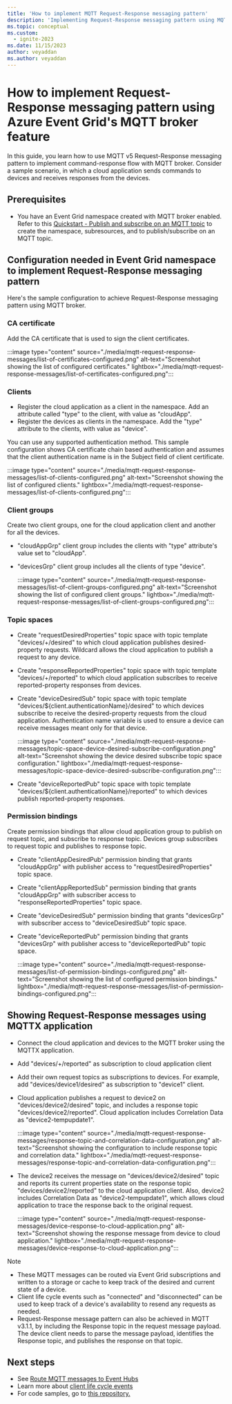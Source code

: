 ```yaml
---
title: 'How to implement MQTT Request-Response messaging pattern'
description: 'Implementing Request-Response messaging pattern using MQTT broker, a feature of Azure Event Grid'
ms.topic: conceptual
ms.custom:
  - ignite-2023
ms.date: 11/15/2023
author: veyaddan
ms.author: veyaddan
---
```


# How to implement Request-Response messaging pattern using Azure Event Grid's MQTT broker feature

In this guide, you learn how to use MQTT v5 Request-Response messaging pattern to implement command-response flow with MQTT broker.  Consider a sample scenario, in which a cloud application sends commands to devices and receives responses from the devices.

## Prerequisites
- You have an Event Grid namespace created with MQTT broker enabled.  Refer to this [Quickstart - Publish and subscribe on an MQTT topic](mqtt-publish-and-subscribe-portal.md) to create the namespace, subresources, and to publish/subscribe on an MQTT topic.

## Configuration needed in Event Grid namespace to implement Request-Response messaging pattern

Here's the sample configuration to achieve Request-Response messaging pattern using MQTT broker.

### CA certificate
Add the CA certificate that is used to sign the client certificates.

:::image type="content" source="./media/mqtt-request-response-messages/list-of-certificates-configured.png" alt-text="Screenshot showing the list of configured certificates." lightbox="./media/mqtt-request-response-messages/list-of-certificates-configured.png":::

### Clients
- Register the cloud application as a client in the namespace.  Add an attribute called "type" to the client, with value as "cloudApp".
- Register the devices as clients in the namespace.  Add the "type" attribute to the clients, with value as "device".

You can use any supported authentication method.  This sample configuration shows CA certificate chain based authentication and assumes that the client authentication name is in the Subject field of client certificate.

:::image type="content" source="./media/mqtt-request-response-messages/list-of-clients-configured.png" alt-text="Screenshot showing the list of configured clients." lightbox="./media/mqtt-request-response-messages/list-of-clients-configured.png":::

### Client groups
Create two client groups, one for the cloud application client and another for all the devices.
- "cloudAppGrp" client group includes the clients with "type" attribute's value set to "cloudApp".
- "devicesGrp" client group includes all the clients of type "device".

    :::image type="content" source="./media/mqtt-request-response-messages/list-of-client-groups-configured.png" alt-text="Screenshot showing the list of configured client groups." lightbox="./media/mqtt-request-response-messages/list-of-client-groups-configured.png":::

### Topic spaces

- Create "requestDesiredProperties" topic space with topic template "devices/+/desired" to which cloud application publishes desired-property requests.  Wildcard allows the cloud application to publish a request to any device.
- Create "responseReportedProperties" topic space with topic template "devices/+/reported" to which cloud application subscribes to receive reported-property responses from devices.
- Create "deviceDesiredSub" topic space with topic template "devices/${client.authenticationName}/desired" to which devices subscribe to receive the desired-property requests from the cloud application.  Authentication name variable is used to ensure a device can receive messages meant only for that device.

    :::image type="content" source="./media/mqtt-request-response-messages/topic-space-device-desired-subscribe-configuration.png" alt-text="Screenshot showing the device desired subscribe topic space configuration." lightbox="./media/mqtt-request-response-messages/topic-space-device-desired-subscribe-configuration.png":::

- Create "deviceReportedPub" topic space with topic template "devices/${client.authenticationName}/reported" to which devices publish reported-property responses.

### Permission bindings
Create permission bindings that allow cloud application group to publish on request topic, and subscribe to response topic.  Devices group subscribes to request topic and publishes to response topic.

- Create "clientAppDesiredPub" permission binding that grants "cloudAppGrp" with publisher access to "requestDesiredProperties" topic space.
- Create "clientAppReportedSub" permission binding that grants "cloudAppGrp" with subscriber access to "responseReportedProperties" topic space.
- Create "deviceDesiredSub" permission binding that grants "devicesGrp" with subscriber access to "deviceDesiredSub" topic space.
- Create "deviceReportedPub" permission binding that grants "devicesGrp" with publisher access to "deviceReportedPub" topic space.

    :::image type="content" source="./media/mqtt-request-response-messages/list-of-permission-bindings-configured.png" alt-text="Screenshot showing the list of configured permission bindings." lightbox="./media/mqtt-request-response-messages/list-of-permission-bindings-configured.png":::

## Showing Request-Response messages using MQTTX application

- Connect the cloud application and devices to the MQTT broker using the MQTTX application.
- Add "devices/+/reported" as subscription to cloud application client
- Add their own request topics as subscriptions to devices.  For example, add "devices/device1/desired" as subscription to "device1" client.
- Cloud application publishes a request to device2 on "devices/device2/desired" topic, and includes a response topic "devices/device2/reported".  Cloud application includes Correlation Data as "device2-tempupdate1".

    :::image type="content" source="./media/mqtt-request-response-messages/response-topic-and-correlation-data-configuration.png" alt-text="Screenshot showing the configuration to include response topic and correlation data." lightbox="./media/mqtt-request-response-messages/response-topic-and-correlation-data-configuration.png":::

- The device2 receives the message on "devices/device2/desired" topic and reports its current properties state on the response topic "devices/device2/reported" to the cloud application client.  Also, device2 includes Correlation Data as "device2-tempupdate1", which allows cloud application to trace the response back to the original request.

    :::image type="content" source="./media/mqtt-request-response-messages/device-response-to-cloud-application.png" alt-text="Screenshot showing the response message from device to cloud application." lightbox="./media/mqtt-request-response-messages/device-response-to-cloud-application.png":::

> [!NOTE]
> - These MQTT messages can be routed via Event Grid subscriptions and written to a storage or cache to keep track of the desired and current state of a device.
> - Client life cycle events such as "connected" and "disconnected" can be used to keep track of a device's availability to resend any requests as needed.
> - Request-Response message pattern can also be achieved in MQTT v3.1.1, by including the Response topic in the request message payload.  The device client needs to parse the message payload, identifies the Response topic, and publishes the response on that topic.

## Next steps
- See [Route MQTT messages to Event Hubs](mqtt-routing-to-event-hubs-portal.md)
- Learn more about [client life cycle events](mqtt-client-life-cycle-events.md)
- For code samples, go to [this repository.](https://github.com/Azure-Samples/MqttApplicationSamples/tree/main)
